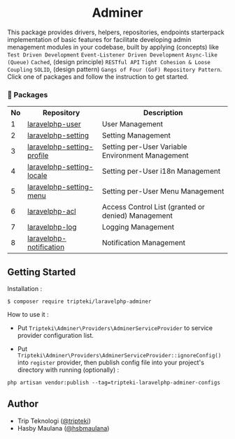 <h1 align="center">Adminer</h1>

This package provides drivers, helpers, repositories, endpoints starterpack implementation of basic features for facilitate developing admin menagement modules in your codebase, built by applying (concepts) like `Test Driven Development` `Event-Listener Driven Development` `Async-like (Queue)` `Cached`, (design principle) `RESTful API` `Tight Cohesion & Loose Coupling` `SOLID`, (design pattern) `Gangs of Four (GoF) Repository Pattern`. <br />
Click one of packages and follow the instruction to get started.

### 📃 Packages

<table style="width: 100%; border: none;">
  <tr>
    <th>No</th>
    <th>Repository</th>
    <th>Description</th>
  </tr>
  <tr>
    <td>1</td>
    <td>
      <a href="https://github.com/tripteki/laravelphp-user">laravelphp-user</a><br />
    </td>
    <td>User Management</td>
  </tr>
  <tr>
    <td>2</td>
    <td>
      <a href="https://github.com/tripteki/laravelphp-setting">laravelphp-setting</a><br />
    </td>
    <td>Setting Management</td>
  </tr>
  <tr>
    <td>3</td>
    <td>
      <a href="https://github.com/tripteki/laravelphp-setting-profile">laravelphp-setting-profile</a><br />
    </td>
    <td>Setting per-User Variable Environment Management</td>
  </tr>
  <tr>
    <td>4</td>
    <td>
      <a href="https://github.com/tripteki/laravelphp-setting-locale">laravelphp-setting-locale</a><br />
    </td>
    <td>Setting per-User i18n Management</td>
  </tr>
  <tr>
    <td>5</td>
    <td>
      <a href="https://github.com/tripteki/laravelphp-setting-menu">laravelphp-setting-menu</a><br />
    </td>
    <td>Setting per-User Menu Management</td>
  </tr>
  <tr>
    <td>6</td>
    <td>
      <a href="https://github.com/tripteki/laravelphp-acl">laravelphp-acl</a><br />
    </td>
    <td>Access Control List (granted or denied) Management</td>
  </tr>
  <tr>
    <td>7</td>
    <td>
      <a href="https://github.com/tripteki/laravelphp-log">laravelphp-log</a><br />
    </td>
    <td>Logging Management</td>
  </tr>
    <td>8</td>
    <td>
      <a href="https://github.com/tripteki/laravelphp-notification">laravelphp-notification</a><br />
    </td>
    <td>Notification Management</td>
  </tr>
</table>

Getting Started
---

Installation :

```
$ composer require tripteki/laravelphp-adminer
```

How to use it :

- Put `Tripteki\Adminer\Providers\AdminerServiceProvider` to service provider configuration list.

- Put `Tripteki\Adminer\Providers\AdminerServiceProvider::ignoreConfig()` into `register` provider, then publish config file into your project's directory with running (optionally) :

```
php artisan vendor:publish --tag=tripteki-laravelphp-adminer-configs
```

Author
---

- Trip Teknologi ([@tripteki](https://linkedin.com/company/tripteki))
- Hasby Maulana ([@hsbmaulana](https://linkedin.com/in/hsbmaulana))
